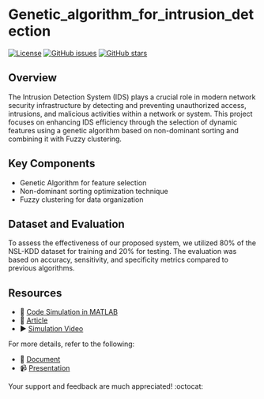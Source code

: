 

# Genetic_algorithm_for_intrusion_detection

[![License](https://img.shields.io/badge/License-MIT-blue.svg)](https://github.com/mahdieslaminet/genetic_algorithm_for_intrusion_detection/blob/main/LICENSE)
[![GitHub issues](https://img.shields.io/github/issues/mahdieslaminet/genetic_algorithm_for_intrusion_detection)](https://github.com/mahdieslaminet/genetic_algorithm_for_intrusion_detection/issues)
[![GitHub stars](https://img.shields.io/github/stars/mahdieslaminet/genetic_algorithm_for_intrusion_detection)](https://github.com/mahdieslaminet/genetic_algorithm_for_intrusion_detection/stargazers)

## Overview
The Intrusion Detection System (IDS) plays a crucial role in modern network security infrastructure by detecting and preventing unauthorized access, intrusions, and malicious activities within a network or system. This project focuses on enhancing IDS efficiency through the selection of dynamic features using a genetic algorithm based on non-dominant sorting and combining it with Fuzzy clustering.

## Key Components
- Genetic Algorithm for feature selection
- Non-dominant sorting optimization technique
- Fuzzy clustering for data organization

## Dataset and Evaluation
To assess the effectiveness of our proposed system, we utilized 80% of the NSL-KDD dataset for training and 20% for testing. The evaluation was based on accuracy, sensitivity, and specificity metrics compared to previous algorithms.

## Resources
- :page_with_curl: [Code Simulation in MATLAB](https://drive.google.com/file/d/1uQvT2T1EoiJQ9FhN9JIQi3L_cfAd92Z-/view)
- :closed_book: [Article](https://drive.google.com/file/d/10JQOMMZDsYC0ZpsGw7Lr1SdtFqRJ8ucC/view)
- :arrow_forward: [Simulation Video](https://drive.google.com/file/d/1YKrVftKhd7EzqIfbjvVk2YYWa-T9SnIq/view)

For more details, refer to the following:
- :file_folder: [Document](https://docs.google.com/document/d/1Hv6PB31QpfLKfmX6ULnhE9cMWi5O2bEH/edit?usp=sharing&amp;ouid=105425124865173091424&amp;rtpof=true&amp;sd=true)
- :video_camera: [Presentation](https://docs.google.com/presentation/d/165mclGrQInFFkzSNalHUPbD_xHX17Y1G/edit?usp=sharing&amp;ouid=105425124865173091424&amp;rtpof=true&amp;sd=true)

Your support and feedback are much appreciated! :octocat:



